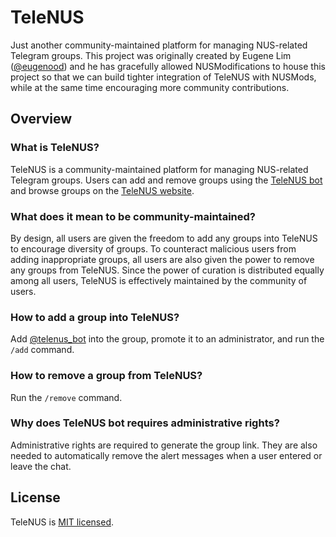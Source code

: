 # TeleNUS

Just another community-maintained platform for managing NUS-related Telegram groups. This project was originally created by Eugene Lim ([@eugenood](https://github.com/eugenood)) and he has gracefully allowed NUSModifications to house this project so that we can build tighter integration of TeleNUS with NUSMods, while at the same time encouraging more community contributions.

## Overview

### What is TeleNUS?

TeleNUS is a community-maintained platform for managing NUS-related Telegram groups. Users can add and remove groups using the [TeleNUS bot](https://t.me/telenus_bot) and browse groups on the [TeleNUS website](https://telenus.nusmods.com).

### What does it mean to be community-maintained?

By design, all users are given the freedom to add any groups into TeleNUS to encourage diversity of groups. To counteract malicious users from adding inappropriate groups, all users are also given the power to remove any groups from TeleNUS. Since the power of curation is distributed equally among all users, TeleNUS is effectively maintained by the community of users.

### How to add a group into TeleNUS?

Add [@telenus_bot](https://t.me/telenus_bot) into the group, promote it to an administrator, and run the `/add` command.

### How to remove a group from TeleNUS?

Run the `/remove` command.

### Why does TeleNUS bot requires administrative rights?

Administrative rights are required to generate the group link. They are also needed to automatically remove the alert messages when a user entered or leave the chat.

## License

TeleNUS is [MIT licensed](https://github.com/eugenood/telenus/blob/main/LICENSE).
